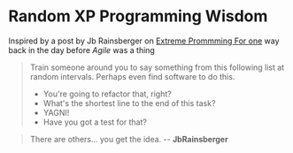 # Random XP Programming Wisdom #

Inspired by a post by Jb Rainsberger on [Extreme Prommming For one](http://c2.com/cgi/wiki?ExtremeProgrammingForOne) way back in the day before *Agile* was a thing

> Train someone around you to say something from this following list at random intervals. Perhaps even find software to do this.
> - You're going to refactor that, right?
> - What's the shortest line to the end of this task?
> - YAGNI!
> - Have you got a test for that?

> There are others... you get the idea. -- **JbRainsberger**
